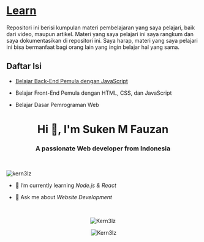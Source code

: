 # [Learn](https://github.com/Kern3Lz/learn)

Repositori ini berisi kumpulan materi pembelajaran yang saya pelajari, baik dari video, maupun artikel. Materi yang saya pelajari ini saya rangkum dan saya dokumentasikan di repositori ini. Saya harap, materi yang saya pelajari ini bisa bermanfaat bagi orang lain yang ingin belajar hal yang sama.

## Daftar Isi

- [Belajar Back-End Pemula dengan JavaScript](https://github.com/Kern3Lz/learn/tree/main/dicoding/backend-dicoding-js)

- Belajar Front-End Pemula dengan HTML, CSS, dan JavaScript

- Belajar Dasar Pemrograman Web

<h1 align="center">Hi 👋, I'm Suken M Fauzan</h1>
<h3 align="center">A passionate Web developer from Indonesia</h3>

<br>
<p align="left"> <img src="https://komarev.com/ghpvc/?username=kern3lz&label=Profile%20views&color=0e75b6&style=flat" alt="kern3lz" /> </p>

- 🌱 I’m currently learning _Node.js & React_

- 💬 Ask me about _Website Development_

<br>
<center><p><img src="https://github-readme-stats.vercel.app/api/top-langs?username=Kern3lz&theme=transparent&show_icons=true&locale=en&layout=compact" alt="Kern3lz" /></p></center>
<center><p>&nbsp;<img src="https://github-readme-stats.vercel.app/api?username=Kern3lz&theme=transparent&show_icons=true&rank_icon=github&locale=en&hide=issues,contribs" alt="Kern3lz" /></p></center>

